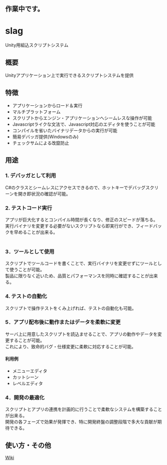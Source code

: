 作業中です。
----

# slag

Unity用組込スクリプトシステム

## 概要

Unityアプリケーション上で実行できるスクリプトシステムを提供

## 特徴

* アプリケーションからロード＆実行
* マルチプラットフォーム
* スクリプトからエンジン・アプリケーションへシームレスな操作が可能
* Javascriptライクな文法で、Javascript対応のエディタを使うことが可能
* コンパイルを省いたバイナリデータからの実行が可能  
* 簡易デバッガ提供(Windowsのみ) 
* チェックサムによる改竄防止

## 用途
  
### 1. デバッガとして利用  

C#のクラスとシームレスにアクセスできるので、ホットキーでデバッグスクリーンを開き即状況の確認が可能。<br>

### 2. テストコード実行

アプリが巨大化するとコンパイル時間が長くなり、修正のスピードが落ちる。<br>
実行バイナリを変更する必要がないスクリプトなら即実行ができ、フィードバックを早めることが出来る。<br>
    
### 3．ツールとして使用

スクリプトでツールコードを書くことで、実行バイナリを変更せずにツールとして使うことが可能。<br>
製品に限りなく近いため、品質とパフォーマンスを同時に確認することが出来る。  <br>
     

### 4. テストの自動化

スクリプトで操作テストをくみ上げれば、テストの自動化も可能。<br>


### 5．アプリ配布後に動作またはデータを柔軟に変更

サーバ上に用意したスクリプトを読込ませることで、アプリの動作やデータを変更することが可能。<br>
これにより、致命的バグ・仕様変更に柔軟に対応することが可能。<br>


  

#### 利用例  
* メニューエディタ  
* カットシーン   
* レベルエディタ

### 4．開発の最適化

スクリプトとアプリの連携を計画的に行うことで柔軟なシステムを構築することが出来る。  
開発の各フェーズで効果が発揮でき、特に開発終盤の調整段階で多大な貢献が期待できる。

## 使い方・その他
  
[Wiki](https://github.com/NNNIC/slag/wiki)  

